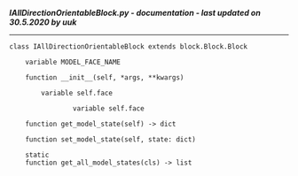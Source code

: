 ***IAllDirectionOrientableBlock.py - documentation - last updated on 30.5.2020 by uuk***
___

    class IAllDirectionOrientableBlock extends block.Block.Block

        variable MODEL_FACE_NAME

        function __init__(self, *args, **kwargs)

            variable self.face

                    variable self.face

        function get_model_state(self) -> dict

        function set_model_state(self, state: dict)

        static
        function get_all_model_states(cls) -> list